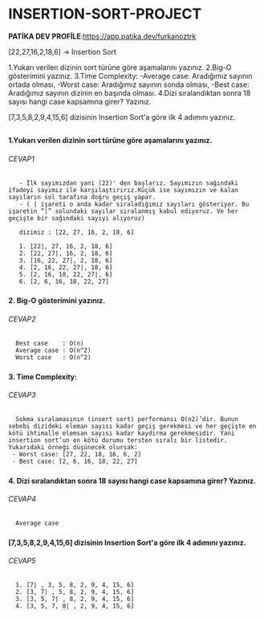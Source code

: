 # INSERTION-SORT-PROJECT

**PATİKA DEV PROFİLE**:https://app.patika.dev/furkanoztrk

[22,27,16,2,18,6] -> Insertion Sort

1.Yukarı verilen dizinin sort türüne göre aşamalarını yazınız.
2.Big-O gösterimini yazınız.
3.Time Complexity: -Average case: Aradığımız sayının ortada olması, -Worst case: Aradığımız sayının sonda olması, -Best case: Aradığımız sayının dizinin en başında olması.
4.Dizi sıralandıktan sonra 18 sayısı hangi case kapsamına girer? Yazınız.

[7,3,5,8,2,9,4,15,6] dizisinin Insertion Sort'a göre ilk 4 adımını yazınız.



##  


**1.Yukarı verilen dizinin sort türüne göre aşamalarını yazınız.**
###### CEVAP1

       - İlk sayımızdan yani (22)' den başlarız. Sayımızın sağındaki ifadeyi sayımız ile karşılaştırırız.Küçük ise sayımızın ve kalan sayıların sol tarafına doğru geçiş yapar.
       - ( | işareti o anda kadar sıraladığımız sayıları gösteriyor. Bu işaretin “|” solundaki sayılar sıralanmış kabul ediyoruz. Ve her geçişte bir sağındaki sayıyı alıyoruz)

       dizimiz : [22, 27, 16, 2, 18, 6] 

       1. [22|, 27, 16, 2, 18, 6] 
       2. [22, 27|, 16, 2, 18, 6]
       3. [16, 22, 27|, 2, 18, 6] 
       4. [2, 16, 22, 27|, 18, 6] 
       5. [2, 16, 18, 22, 27|, 6] 
       6. [2, 6, 16, 18, 22, 27] 
###

**2. Big-O gösterimini yazınız.**
###### CEVAP2
      Best case    : O(n)
      Average case : O(n^2)
      Worst case   : O(n^2)
###   

###
**3. Time Complexity:**
###### CEVAP3
      Sokma sıralamasının (insert sort) performansı O(n2)’dir. Bunun sebebi dizideki eleman sayısı kadar geçiş gerekmesi ve her geçişte en kötü ihtimalle elemsan sayısı kadar kaydırma gerekmesidir. Yani insertion sort’un en kötü durumu tersten sıralı bir listedir. Yukarıdaki örneği düşünecek olursak:
     - Worst case: [27, 22, 18, 16, 6, 2]  
     - Best case: [2, 6, 16, 18, 22, 27]
###
**4. Dizi sıralandıktan sonra 18 sayısı hangi case kapsamına girer? Yazınız.**

###### CEVAP4
      Average case

###


**[7,3,5,8,2,9,4,15,6] dizisinin Insertion Sort'a göre ilk 4 adımını yazınız.**  

 ###### CEVAP5

      1. [7| , 3, 5, 8, 2, 9, 4, 15, 6]
      2. [3, 7| , 5, 8, 2, 9, 4, 15, 6]
      3. [3, 5, 7| , 8, 2, 9, 4, 15, 6]
      4. [3, 5, 7, 8| , 2, 9, 4, 15, 6]

 
 

 
